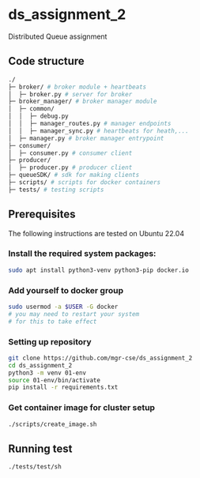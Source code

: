 # ds_assignment_2

Distributed Queue assignment

## Code structure
```bash
./
├─ broker/ # broker module + heartbeats
│  ├─ broker.py # server for broker
├─ broker_manager/ # broker manager module
│  ├─ common/
│  │  ├─ debug.py
│  │  ├─ manager_routes.py # manager endpoints
│  │  ├─ manager_sync.py # heartbeats for heath,...
│  ├─ manager.py # broker manager entrypoint
├─ consumer/
│  ├─ consumer.py # consumer client
├─ producer/
│  ├─ producer.py # producer client
├─ queueSDK/ # sdk for making clients
├─ scripts/ # scripts for docker containers
├─ tests/ # testing scripts
```

## Prerequisites

The following instructions are tested on Ubuntu 22.04

### Install the required system packages: 
```bash
sudo apt install python3-venv python3-pip docker.io
```
### Add yourself to docker group
```bash
sudo usermod -a $USER -G docker
# you may need to restart your system
# for this to take effect
```
### Setting up repository
```bash
git clone https://github.com/mgr-cse/ds_assignment_2
cd ds_assignment_2
python3 -m venv 01-env
source 01-env/bin/activate
pip install -r requirements.txt
```
### Get container image for cluster setup
```bash
./scripts/create_image.sh
```
## Running test

```bash
./tests/test/sh
```
    